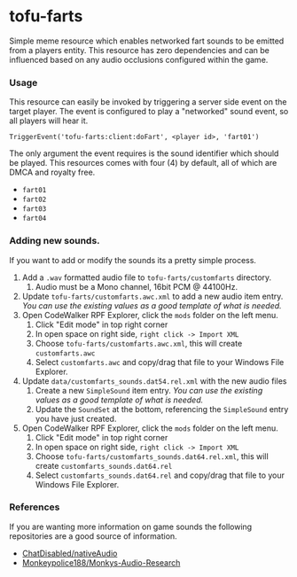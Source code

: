 # tofu-farts

Simple meme resource which enables networked fart sounds to be emitted from a players entity. This resource has zero dependencies and can be influenced based on any audio occlusions configured within the game.

### Usage

This resource can easily be invoked by triggering a server side event on the target player. The event is configured to play a "networked" sound event, so all players will hear it.

```
TriggerEvent('tofu-farts:client:doFart', <player id>, 'fart01')
```

The only argument the event requires is the sound identifier which should be played. This resources comes with four (4) by default, all of which are DMCA and royalty free.

- `fart01`
- `fart02`
- `fart03`
- `fart04`

### Adding new sounds.

If you want to add or modify the sounds its a pretty simple process.

1. Add a `.wav` formatted audio file to `tofu-farts/customfarts` directory.
   1. Audio must be a Mono channel, 16bit PCM @ 44100Hz.
1. Update `tofu-farts/customfarts.awc.xml` to add a new audio item entry. _You can use the existing values as a good template of what is needed._
1. Open CodeWalker RPF Explorer, click the `mods` folder on the left menu.
   1. Click "Edit mode" in top right corner
   1. In open space on right side, `right click -> Import XML`
   1. Choose `tofu-farts/customfarts.awc.xml`, this will create `customfarts.awc`
   1. Select `customfarts.awc` and copy/drag that file to your Windows File Explorer.
1. Update `data/customfarts_sounds.dat54.rel.xml` with the new audio files
   1. Create a new `SimpleSound` item entry. _You can use the existing values as a good template of what is needed._
   1. Update the `SoundSet` at the bottom, referencing the `SimpleSound` entry you have just created.
1. Open CodeWalker RPF Explorer, click the `mods` folder on the left menu.
   1. Click "Edit mode" in top right corner
   1. In open space on right side, `right click -> Import XML`
   1. Choose `tofu-farts/customfarts_sounds.dat64.rel.xml`, this will create `customfarts_sounds.dat64.rel`
   1. Select `customfarts_sounds.dat64.rel` and copy/drag that file to your Windows File Explorer.

### References

If you are wanting more information on game sounds the following repositories are a good source of information.

- [ChatDisabled/nativeAudio](https://github.com/ChatDisabled/nativeAudio)
- [Monkeypolice188/Monkys-Audio-Research](https://github.com/Monkeypolice188/Monkys-Audio-Research)
